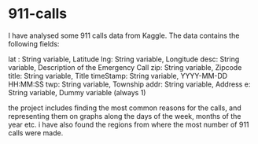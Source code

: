 # 911-calls

I have analysed some 911 calls data from Kaggle. The data contains the following fields:

lat : String variable, Latitude
lng: String variable, Longitude
desc: String variable, Description of the Emergency Call
zip: String variable, Zipcode
title: String variable, Title
timeStamp: String variable, YYYY-MM-DD HH:MM:SS
twp: String variable, Township
addr: String variable, Address
e: String variable, Dummy variable (always 1)

the project includes finding the most common reasons for the calls, and representing them on graphs along the days of the week, months of the year etc.
i have also found the regions from where the most number of 911 calls were made.
